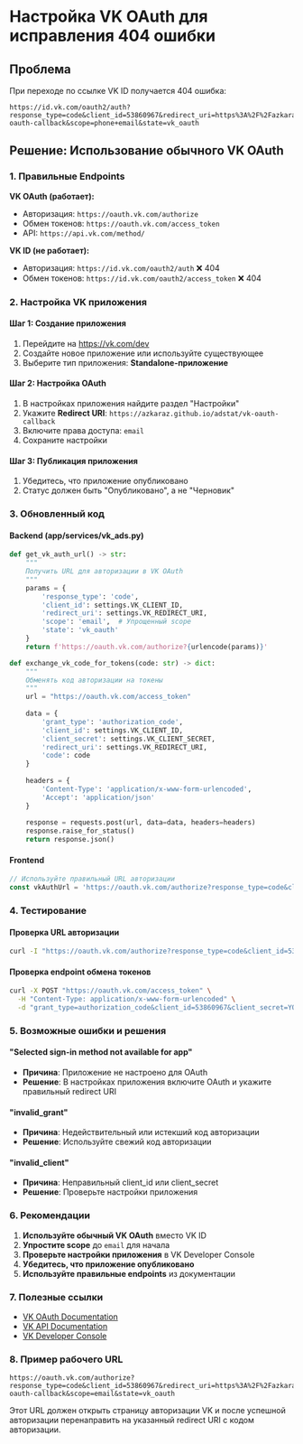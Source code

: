 # Настройка VK OAuth для исправления 404 ошибки

## Проблема
При переходе по ссылке VK ID получается 404 ошибка:
```
https://id.vk.com/oauth2/auth?response_type=code&client_id=53860967&redirect_uri=https%3A%2F%2Fazkaraz.github.io%2Fadstat%2Fvk-oauth-callback&scope=phone+email&state=vk_oauth
```

## Решение: Использование обычного VK OAuth

### 1. Правильные Endpoints

**VK OAuth (работает):**
- Авторизация: `https://oauth.vk.com/authorize`
- Обмен токенов: `https://oauth.vk.com/access_token`
- API: `https://api.vk.com/method/`

**VK ID (не работает):**
- Авторизация: `https://id.vk.com/oauth2/auth` ❌ 404
- Обмен токенов: `https://id.vk.com/oauth2/access_token` ❌ 404

### 2. Настройка VK приложения

#### Шаг 1: Создание приложения
1. Перейдите на https://vk.com/dev
2. Создайте новое приложение или используйте существующее
3. Выберите тип приложения: **Standalone-приложение**

#### Шаг 2: Настройка OAuth
1. В настройках приложения найдите раздел "Настройки"
2. Укажите **Redirect URI**: `https://azkaraz.github.io/adstat/vk-oauth-callback`
3. Включите права доступа: `email`
4. Сохраните настройки

#### Шаг 3: Публикация приложения
1. Убедитесь, что приложение опубликовано
2. Статус должен быть "Опубликовано", а не "Черновик"

### 3. Обновленный код

#### Backend (app/services/vk_ads.py)
```python
def get_vk_auth_url() -> str:
    """
    Получить URL для авторизации в VK OAuth
    """
    params = {
        'response_type': 'code',
        'client_id': settings.VK_CLIENT_ID,
        'redirect_uri': settings.VK_REDIRECT_URI,
        'scope': 'email',  # Упрощенный scope
        'state': 'vk_oauth'
    }
    return f'https://oauth.vk.com/authorize?{urlencode(params)}'

def exchange_vk_code_for_tokens(code: str) -> dict:
    """
    Обменять код авторизации на токены
    """
    url = "https://oauth.vk.com/access_token"
    
    data = {
        'grant_type': 'authorization_code',
        'client_id': settings.VK_CLIENT_ID,
        'client_secret': settings.VK_CLIENT_SECRET,
        'redirect_uri': settings.VK_REDIRECT_URI,
        'code': code
    }
    
    headers = {
        'Content-Type': 'application/x-www-form-urlencoded',
        'Accept': 'application/json'
    }
    
    response = requests.post(url, data=data, headers=headers)
    response.raise_for_status()
    return response.json()
```

#### Frontend
```typescript
// Используйте правильный URL авторизации
const vkAuthUrl = 'https://oauth.vk.com/authorize?response_type=code&client_id=53860967&redirect_uri=https%3A%2F%2Fazkaraz.github.io%2Fadstat%2Fvk-oauth-callback&scope=email&state=vk_oauth';
```

### 4. Тестирование

#### Проверка URL авторизации
```bash
curl -I "https://oauth.vk.com/authorize?response_type=code&client_id=53860967&redirect_uri=https%3A%2F%2Fazkaraz.github.io%2Fadstat%2Fvk-oauth-callback&scope=email&state=test"
```

#### Проверка endpoint обмена токенов
```bash
curl -X POST "https://oauth.vk.com/access_token" \
  -H "Content-Type: application/x-www-form-urlencoded" \
  -d "grant_type=authorization_code&client_id=53860967&client_secret=YOUR_SECRET&redirect_uri=https%3A%2F%2Fazkaraz.github.io%2Fadstat%2Fvk-oauth-callback&code=test_code"
```

### 5. Возможные ошибки и решения

#### "Selected sign-in method not available for app"
- **Причина**: Приложение не настроено для OAuth
- **Решение**: В настройках приложения включите OAuth и укажите правильный redirect URI

#### "invalid_grant"
- **Причина**: Недействительный или истекший код авторизации
- **Решение**: Используйте свежий код авторизации

#### "invalid_client"
- **Причина**: Неправильный client_id или client_secret
- **Решение**: Проверьте настройки приложения

### 6. Рекомендации

1. **Используйте обычный VK OAuth** вместо VK ID
2. **Упростите scope** до `email` для начала
3. **Проверьте настройки приложения** в VK Developer Console
4. **Убедитесь, что приложение опубликовано**
5. **Используйте правильные endpoints** из документации

### 7. Полезные ссылки

- [VK OAuth Documentation](https://vk.com/dev/auth_sites)
- [VK API Documentation](https://vk.com/dev/api_requests)
- [VK Developer Console](https://vk.com/dev)

### 8. Пример рабочего URL

```
https://oauth.vk.com/authorize?response_type=code&client_id=53860967&redirect_uri=https%3A%2F%2Fazkaraz.github.io%2Fadstat%2Fvk-oauth-callback&scope=email&state=vk_oauth
```

Этот URL должен открыть страницу авторизации VK и после успешной авторизации перенаправить на указанный redirect URI с кодом авторизации. 